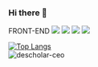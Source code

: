 ### Hi there 👋
FRONT-END ![](https://img.shields.io/badge/-REACT-00AEFF?style=for-the-badge&logo=React)
![](https://img.shields.io/badge/FRONT-REACTHOOKS-00AEFF?style=for-the-badge&logo=React)
![](https://img.shields.io/badge/FRONT-REDUX-darkviolet?style=for-the-badge&logo=Redux)
![](https://img.shields.io/badge/FRONT-REDUXTHUNK-darkviolet?style=for-the-badge&logo=Redux)

[![Top Langs](https://github-readme-stats.vercel.app/api/top-langs/?username=ning1315&show_icons=true&theme=dark&layout=compact&hide_title=true)](https://github.com/ning1315)</br>
![descholar-ceo](https://github-readme-streak-stats.herokuapp.com/?user=ning1315&theme=dark)

<!--
**ning1315/ning1315** is a ✨ _special_ ✨ repository because its `README.md` (this file) appears on your GitHub profile.



Here are some ideas to get you started:

- 🔭 I’m currently working on ...
- 🌱 I’m currently learning ...
- 👯 I’m looking to collaborate on ...
- 🤔 I’m looking for help with ...
- 💬 Ask me about ...
- 📫 How to reach me: ...
- 😄 Pronouns: ...
- ⚡ Fun fact: ...
-->
